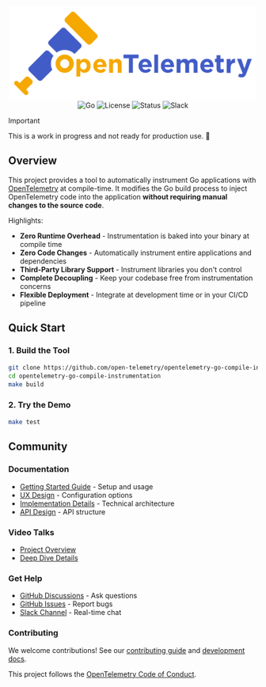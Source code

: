 <div align="center">
  <img src="./docs/assets/otel-logo.png" alt="OpenTelemetry Logo" width="500" />
  <br />
  <img src="https://img.shields.io/badge/Go-1.21%2B-4A90E2?style=flat&logo=go" alt="Go" />
  <img src="https://img.shields.io/badge/License-Apache%202.0-4A90E2?style=flat&logo=apache" alt="License" />
  <img src="https://img.shields.io/badge/Status-Development-FF6B35?style=flat&logo=github" alt="Status" />
  <img src="https://img.shields.io/badge/Slack-CNCF-FF6B35?style=flat&logo=slack" alt="Slack" />
</div>

> [!IMPORTANT]
> This is a work in progress and not ready for production use. 🚨

## Overview

This project provides a tool to automatically instrument Go applications with [OpenTelemetry](https://opentelemetry.io/) at compile-time.
It modifies the Go build process to inject OpenTelemetry code into the application **without requiring manual changes to the source code**.

Highlights:

- **Zero Runtime Overhead** - Instrumentation is baked into your binary at compile time
- **Zero Code Changes** - Automatically instrument entire applications and dependencies
- **Third-Party Library Support** - Instrument libraries you don't control
- **Complete Decoupling** - Keep your codebase free from instrumentation concerns
- **Flexible Deployment** - Integrate at development time or in your CI/CD pipeline

## Quick Start

### 1. Build the Tool

```bash
git clone https://github.com/open-telemetry/opentelemetry-go-compile-instrumentation.git
cd opentelemetry-go-compile-instrumentation
make build
```

### 2. Try the Demo

```bash
make test
```

## Community

### Documentation

- [Getting Started Guide](./docs/getting-started.md) - Setup and usage
- [UX Design](./docs/ux-design.md) - Configuration options
- [Implementation Details](./docs/implementation.md) - Technical architecture
- [API Design](./docs/api-design-and-project-structure.md) - API structure

### Video Talks

- [Project Overview](https://www.youtube.com/watch?v=xEsVOhBdlZY)
- [Deep Dive Details](https://www.youtube.com/watch?v=8Rw-fVEjihw&list=PLDWZ5uzn69ewrYyHTNrXlrWVDjLiOX0Yb&index=19)

### Get Help

- [GitHub Discussions](https://github.com/open-telemetry/opentelemetry-go-compile-instrumentation/discussions) - Ask questions
- [GitHub Issues](https://github.com/open-telemetry/opentelemetry-go-compile-instrumentation/issues) - Report bugs
- [Slack Channel](https://cloud-native.slack.com/archives/C088D8GSSSF) - Real-time chat

### Contributing

We welcome contributions! See our [contributing guide](CONTRIBUTING.md) and [development docs](./docs/).

This project follows the [OpenTelemetry Code of Conduct](https://github.com/open-telemetry/community/blob/main/code-of-conduct.md).
